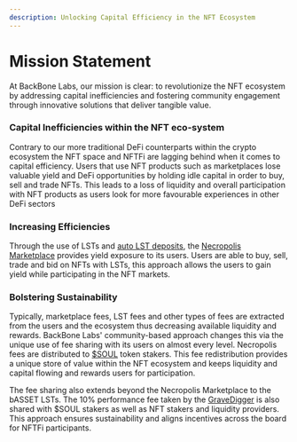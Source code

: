 ```yaml
---
description: Unlocking Capital Efficiency in the NFT Ecosystem
---
```


# Mission Statement

At BackBone Labs, our mission is clear: to revolutionize the NFT ecosystem by addressing capital inefficiencies and fostering community engagement through innovative solutions that deliver tangible value.

### **Capital Inefficiencies within the NFT eco-system**

Contrary to our more traditional DeFi counterparts within the crypto ecosystem the NFT space and NFTFi are lagging behind when it comes to capital efficiency. Users that use NFT products such as marketplaces lose valuable yield and DeFi opportunities by holding idle capital in order to buy, sell and trade NFTs. This leads to a loss of liquidity and overall participation with NFT products as users look for more favourable experiences in other DeFi sectors

### Increasing Efficiencies

Through the use of LSTs and [auto LST deposits](../products/necropolis-marketplace/auto-lst-deposits.md), the [Necropolis Marketplace](../products/necropolis-marketplace/) provides yield exposure to its users. Users are able to buy, sell, trade and bid on NFTs with LSTs, this approach allows the users to gain yield while participating in the NFT markets.&#x20;

### Bolstering Sustainability

Typically, marketplace fees, LST fees and other types of fees are extracted from the users and the ecosystem thus decreasing available liquidity and rewards. BackBone Labs' community-based approach changes this via the unique use of fee sharing with its users on almost every level. Necropolis fees are distributed to [$SOUL](../products/usdsoul/) token stakers. This fee redistribution provides a unique store of value within the NFT ecosystem and keeps liquidity and capital flowing and rewards users for participation.&#x20;

The fee sharing also extends beyond the Necropolis Marketplace to the bASSET LSTs. The 10% performance fee taken by the [GraveDigger](../products/gravedigger-lsts/) is also shared with $SOUL stakers as well as NFT stakers and liquidity providers. This approach ensures sustainability and aligns incentives across the board for NFTFi participants.


